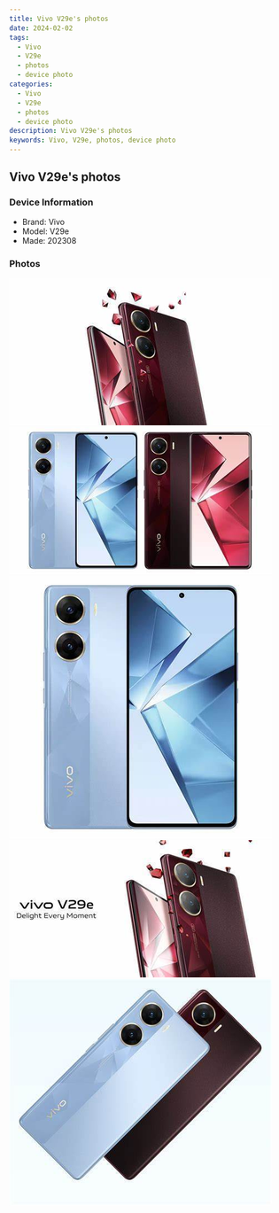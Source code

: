 ```yaml
---
title: Vivo V29e's photos
date: 2024-02-02
tags: 
  - Vivo
  - V29e
  - photos
  - device photo
categories: 
  - Vivo
  - V29e
  - photos
  - device photo
description: Vivo V29e's photos
keywords: Vivo, V29e, photos, device photo
---
```


## Vivo V29e's photos

### Device Information

- Brand: Vivo
- Model: V29e
- Made: 202308

### Photos

![/images/best-assets/devices/vivo/vivo-v29e/1.jpg](/images/best-assets/devices/vivo/vivo-v29e/1.jpg)
![/images/best-assets/devices/vivo/vivo-v29e/2.jpg](/images/best-assets/devices/vivo/vivo-v29e/2.jpg)
![/images/best-assets/devices/vivo/vivo-v29e/3.jpg](/images/best-assets/devices/vivo/vivo-v29e/3.jpg)
![/images/best-assets/devices/vivo/vivo-v29e/4.jpg](/images/best-assets/devices/vivo/vivo-v29e/4.jpg)
![/images/best-assets/devices/vivo/vivo-v29e/5.jpg](/images/best-assets/devices/vivo/vivo-v29e/5.jpg)
